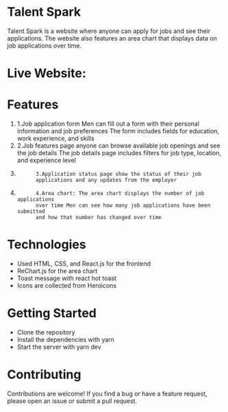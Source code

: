 ﻿<h1>Talent Spark</h1>
      Talent Spark is a website where anyone can apply for jobs and see their
      applications. The website also features an area chart that displays data
      on job applications over time. <br />

<h1>Live Website: </h1>

<h1>Features</h1>
      <ol>
        <li>
          1.Job application form Men can fill out a form with their personal
          information and job preferences The form includes fields for
          education, work experience, and skills
    </li>
    <li>
          2.Job features page anyone can browse available job openings and see the
          job details The job details page includes filters for job type,
          location, and experience level
        </li>
    <li>

          3.Application status page show the status of their job
          applications and any updates from the employer

</li>
        <li>

          4.Area chart: The area chart displays the number of job applications
          over time Men can see how many job applications have been submitted
          and how that number has changed over time

</li>
      </ol>
      <h1>Technologies</h1>
      <ul>
        <li> Used HTML, CSS, and React.js for the frontend</li>
        <li>ReChart.js for the area chart</li>
        <li>Toast message with react hot toast </li>
        <li>Icons are collected from Heroicons</li>
      </ul>
      <h1> Getting Started</h1>
      <ul>
        <li>Clone the repository</li>
        <li>Install the dependencies with yarn</li>
        <li>Start the server with yarn dev</li>
      </ul>
      <h1>Contributing</h1>
     <p> Contributions are welcome! If you find a bug or have a feature request,
      please open an issue or submit a pull request. </p>
